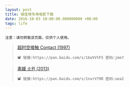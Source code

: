 ```yaml
---
layout: post
title: 侯佳琦专用电影下载
date: 2016-10-03 10:00:00.000000000 +08:00
tags: life
---
```


`注意：请勿转载该页面，仅供个人使用。`

>[超时空接触 Contact (1997)](https://movie.douban.com/subject/1295647/)
>
>```
>📽 链接:https://pan.baidu.com/s/1boVVtF5 密码:jme7
>```
>

>[素媛 소원 (2013)](https://movie.douban.com/subject/21937452/)
>
>```
>📽 链接:https://pan.baidu.com/s/1nvrV79R 密码:uea2
>```
>